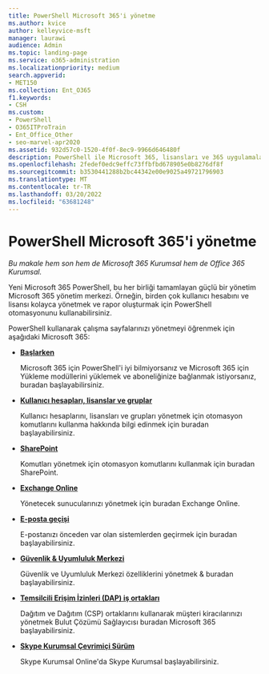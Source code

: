 ```yaml
---
title: PowerShell Microsoft 365'i yönetme
ms.author: kvice
author: kelleyvice-msft
manager: laurawi
audience: Admin
ms.topic: landing-page
ms.service: o365-administration
ms.localizationpriority: medium
search.appverid:
- MET150
ms.collection: Ent_O365
f1.keywords:
- CSH
ms.custom:
- PowerShell
- O365ITProTrain
- Ent_Office_Other
- seo-marvel-apr2020
ms.assetid: 932d57c0-1520-4f0f-8ec9-9966d646480f
description: PowerShell ile Microsoft 365, lisansları ve 365 uygulamalarını yönetmeyi öğrenin.
ms.openlocfilehash: 2fedef0edc9effc73ffbfbd678905e0b8276df8f
ms.sourcegitcommit: b3530441288b2bc44342e00e9025a49721796903
ms.translationtype: MT
ms.contentlocale: tr-TR
ms.lasthandoff: 03/20/2022
ms.locfileid: "63681248"
---
```

# <a name="manage-microsoft-365-with-powershell"></a>PowerShell Microsoft 365'i yönetme

*Bu makale hem son hem de Microsoft 365 Kurumsal hem de Office 365 Kurumsal.*

Yeni Microsoft 365 PowerShell, bu her birliği tamamlayan güçlü bir yönetim Microsoft 365 yönetim merkezi. Örneğin, birden çok kullanıcı hesabını ve lisansı kolayca yönetmek ve rapor oluşturmak için PowerShell otomasyonunu kullanabilirsiniz.

PowerShell kullanarak çalışma sayfalarınızı yönetmeyi öğrenmek için aşağıdaki Microsoft 365:
  
- [**Başlarken**](getting-started-with-microsoft-365-powershell.md)

    Microsoft 365 için PowerShell'i iyi bilmiyorsanız ve Microsoft 365 için Yükleme modüllerini yüklemek ve aboneliğinize bağlanmak istiyorsanız, buradan başlayabilirsiniz.

- [**Kullanıcı hesapları, lisanslar ve gruplar**](manage-user-accounts-and-licenses-with-microsoft-365-powershell.md)

    Kullanıcı hesaplarını, lisansları ve grupları yönetmek için otomasyon komutlarını kullanma hakkında bilgi edinmek için buradan başlayabilirsiniz.

- [**SharePoint**](manage-sharepoint-online-with-microsoft-365-powershell.md)

    Komutları yönetmek için otomasyon komutlarını kullanmak için buradan SharePoint.

- [**Exchange Online**](/powershell/exchange/exchange-online-powershell)

    Yönetecek sunucularınızı yönetmek için buradan Exchange Online.

- [**E-posta geçişi**](use-powershell-for-email-migration-to-microsoft-365.md)

    E-postanızı önceden var olan sistemlerden geçirmek için buradan başlayabilirsiniz.

- [**Güvenlik & Uyumluluk Merkezi**](/powershell/exchange/scc-powershell)

    Güvenlik ve Uyumluluk Merkezi özelliklerini yönetmek & buradan başlayabilirsiniz.

- [**Temsilcili Erişim İzinleri (DAP) iş ortakları**](manage-microsoft-365-with-windows-powershell-for-delegated-access-permissions-dap-p.md)

    Dağıtım ve Dağıtım (CSP) ortaklarını kullanarak müşteri kiracılarınızı yönetmek Bulut Çözümü Sağlayıcısı buradan Microsoft 365 başlayabilirsiniz.

- [**Skype Kurumsal Çevrimiçi Sürüm**](manage-skype-for-business-online-with-microsoft-365-powershell.md)

    Skype Kurumsal Online'da Skype Kurumsal başlayabilirsiniz.